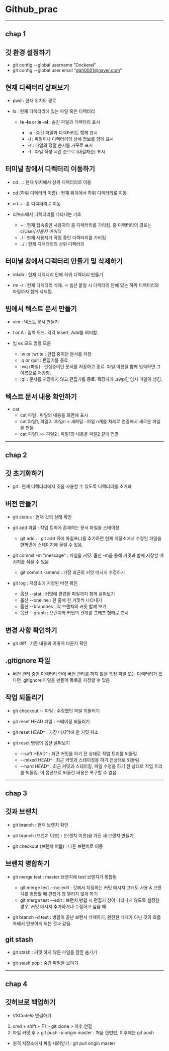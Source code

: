 # Github_prac
- - -
## chap 1



## **깃 환경 설정하기**

* git config --global username "Dockerel"
* git config --global user.email "dgh0001@naver.com"



## **현재 디렉터리 살펴보기**

* pwd : 현재 위치의 경로

* ls : 현재 디렉터리에 있는 파일 혹은 디렉터리
   - **ls -la** or **ls -al** : 숨긴 파일과 디렉터리 표시
   
      * -a : 숨긴 파일과 디렉터리도 함께 표시
      * -l : 파일이나 디렉터리의 상세 정보를 함께 표시
      * -r : 파일의 정렬 순서를 거꾸로 표시
      * -t : 파일 작성 시간 순으로 (내림차순) 표시
      


## **터미널 창에서 디렉터리 이동하기**

* cd .. : 현재 위치에서 상위 디렉터리로 이동

* cd (하위 디렉터리 이름) : 현재 위치에서 하위 디렉터리로 이동

* cd ~ : 홈 디렉터리로 이동

* 리눅스에서 디렉터리를 나타내는 기호
   - ~ : 현재 접속중인 사용자의 홈 디렉터리를 가리킴. 홈 디렉터리의 경로는 c/User/*사용자 아이디*
   - ./ : 현재 사용자가 작업 중인 디렉터리를 가리킴
   - ../ : 현재 디렉터리의 상위 디렉터리



## **터미널 창에서 디렉터리 만들기 및 삭제하기**

* mkdir : 현재 디렉터리 안에 하위 디렉터리 만들기

* rm -r : 현재 디렉터리 삭제. -r 옵션 붙일 시 디렉터리 안에 있는 하위 디렉터리와 파일까지 함께 삭제됨.



## **빔에서 텍스트 문서 만들기**

* vim : 텍스트 문서 만들기

* I or A : 입력 모드. 각각 Insert, Add를 의미함.

* 빔 ex 모드 명령 모음
   - :w or :write : 편집 중이던 문서를 저장
   - :q or quit : 편집기를 종료
   - :wq (파일) : 편집중이던 문서를 저장하고 종료. 파일 이름을 함께 입력하면 그 이름으로 저장함.
   - :q! : 문서를 저장하지 않고 편집기를 종료. 확장자가 .swp인 임시 파일이 생김.



## **텍스트 문서 내용 확인하기**

* cat
   - cat 파일 : 파일의 내용을 화면에 표시
   - cat 파일1, 파일2...파일n > 새파일 : 파일 n개를 차례로 연결해서 새로운 파일을 만듦
   - cat 파일1 >> 파일2 : 파일1의 내용을 파일2 끝에 연결



- - -
## chap 2



## **깃 초기화하기**

* git 
: 현재 디렉터리에서 깃을 사용할 수 있도록 디렉터리를 초기화



## **버전 만들기**

* git status : 현재 깃의 상태 확인

* git add 파일 : 작업 트리에 존재하는 문서 파일을 스테이징
   - git add . : git add 뒤에 마침표(.)를 추가하면 현재 저장소에서 수정된 파일을 한꺼번에 스테이지에 올릴 수 있음.

* git commit -m "message" : 파일을 커밋. 옵션 -m을 통해 커밋과 함께 저장할 메시지를 적을 수 있음
   - git commit -amend : 가장 최근의 커밋 메시지 수정하기

* git log : 저장소에 저장된 버전 확인
   - 옵션 --stat : 커밋에 관련된 파일까지 함께 살펴보기
   - 옵션 --oneline : 한 줄에 한 커밋씩 나타내기
   - 옵션 --branches : 각 브랜치의 커밋 함께 보기
   - 옵션 --graph : 브랜치와 커밋의 관계를 그래프 형태로 표시



## **변경 사항 확인하기**

* git diff : 기존 내용과 어떻게 다른지 확인



## **.gitignore 파일**

* 버전 관리 중인 디렉터리 안에 버전 관리를 하지 않을 특정 파일 또는 디렉터리가 있다면 .gitignore 파일을 만들어 목록을 지정할 수 있음



## **작업 되돌리기**

* git checkout -- 파일 : 수정했던 파일 되돌리기

* git reset HEAD 파일 : 스테이징 되돌리기

* git reset HEAD^ : 가장 마지막에 한 커밋 취소

* git reset 명령의 옵션 살펴보기
   - --soft HEAD^ : 최근 커밋을 하기 전 상태로 작업 트리를 되돌림
   - --mixed HEAD^ : 최근 커밋과 스테이징을 하기 전상태로 되돌림
   - --hard HEAD^ : 최근 커밋과 스테이징, 파일 수정을 하기 전 상태로 작업 트리를 되돌림. 이 옵션으로 되돌린 내용은 복구할 수 없음.
   
   
   
- - -
## chap 3



## **깃과 브랜치**

* git branch : 현재 브랜치 확인

* git branch (브랜치 이름) : (브랜치 이름)을 가진 새 브랜치 만들기

* git checkout (브랜치 이름) : 다른 브랜치로 이동



## **브랜치 병합하기**

* git merge test : master 브랜치에 test 브랜치가 병합됨
   - git merge test --no-edit : 깃에서 지정하는 커밋 메시지 그래도 사용 & 브랜치를 병합할 때 편집기 창 열리지 않게 하기
   - git merge test --edit : 브랜치 병합 시 편집기 창이 나타나지 않도록 설정한 경우, 커밋 메시지 추가하거나 수정하고 싶을 때
   
* git branch -d test : 병합이 끝난 브랜치 삭제하기, 완전한 삭제가 아닌 깃의 흐름속에서 안보이게 되는 것과 같음.



## **git stash**

* git stash : 커밋 하지 않은 파일들 잠깐 숨기기

* git stash pop : 숨긴 파일들 보이기



- - -
## chap 4



## **깃허브로 백업하기**

* VSCode와 연결하기
1. cmd + shift + F1 > git clone > 이후 연결
2. 파일 커밋 후 > git push -u origin master : 처음 한번만, 이후에는 git push

* 원격 저장소에서 파일 내려받기 : git pull origin master
